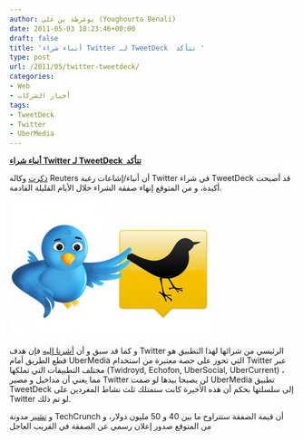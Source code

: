 ```yaml
---
author: يوغرطة بن علي (Youghourta Benali)
date: 2011-05-03 18:23:46+00:00
draft: false
title: 'أنباء شراء Twitter لـ TweetDeck  تتأكد '
type: post
url: /2011/05/twitter-tweetdeck/
categories:
- Web
- أخبار الشركات
tags:
- TweetDeck
- Twitter
- UberMedia
---
```


[**أنباء شراء Twitter لـ TweetDeck  تتأكد**](https://www.it-scoop.com/2011/05/twitter-tweetdeck/)


[ذكرت](https://www.it-scoop.com/2011/05/twitter-tweetdeck/) وكالة Reuters أن أنباء/إشاعات رغبة Twitter في شراء TweetDeck قد أصبحت أكيدة، و من المتوقع إنهاء صفقة الشراء خلال الأيام القليلة القادمة.

[![](tweetdeck-twitter.jpg)
](https://www.it-scoop.com/2011/05/twitter-tweetdeck/)

و كما قد سبق و أن [أشرنا إليه](https://www.it-scoop.com/2011/04/tweetdeck-twitter-ubermedia/) فإن هدف Twitter الرئيسي من شرائها لهذا التطبيق هو قطع الطريق أمام UberMedia التي تحوز على حصة معتبرة من استخدام Twitter عبر مختلف التطبيقات التي تملكها (Twidroyd, Echofon, UberSocial, UberCurrent) ، مما يعني أن مداخيل و مصير Twitter لن يصبحا بيدها لو ضمت UberMedia تطبيق TweetDeck إلى سلسلتها بحكم أن هذه الأخيرة كانت ستمتلك ثلث نشاط المغردين على Twitter لو تم ذلك.

و [تشير](http://techcrunch.com/2011/05/02/twitter-to-buy-tweetdeck-for-40-million-50-million/) مدونة TechCrunch أن قيمة الصفقة ستتراوح ما بين 40 و 50 مليون دولار، و من المتوقع صدور إعلان رسمي عن الصفقة في القريب العاجل
